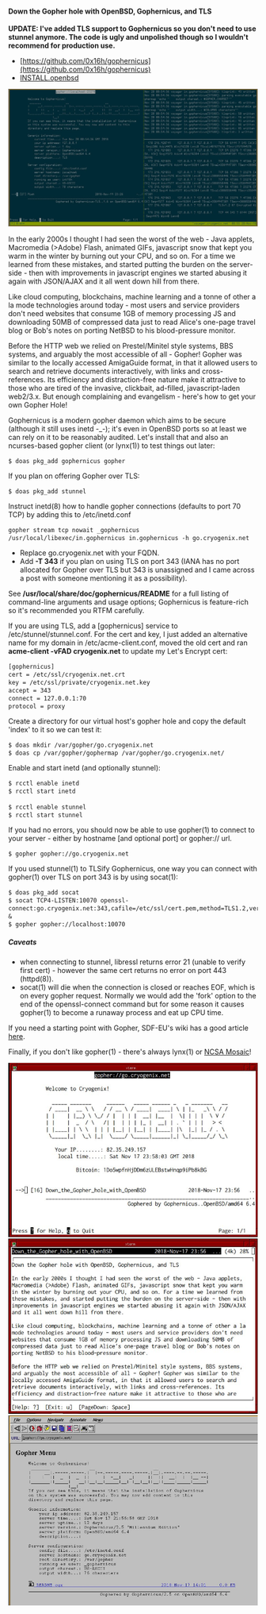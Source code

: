 #### Down the Gopher hole with OpenBSD, Gophernicus, and TLS

**UPDATE: I've added TLS support to Gophernicus so you don't need to use stunnel anymore. The code is ugly and unpolished though so I wouldn't recommend for production use.** 

- [https://github.com/0x16h/gophernicus](https://github.com/0x16h/gophernicus)
- [INSTALL.openbsd](https://github.com/0x16h/gophernicus/blob/master/INSTALL.openbsd)

![Gophernicus+TLS](gopher-tls.png)

In the early 2000s I thought I had seen the worst of the web - Java applets, Macromedia (>Adobe) Flash, animated GIFs, javascript snow that kept you warm in the winter by burning out your CPU, and so on.  For a time we learned from these mistakes, and started putting the burden on the server-side - then with improvements in javascript engines we started abusing it again with JSON/AJAX and it all went down hill from there.

Like cloud computing, blockchains, machine learning and a tonne of other a la mode technologies around today - most users and service providers don't need websites that consume 1GB of memory processing JS and downloading 50MB of compressed data just to read Alice's one-page travel blog or Bob's notes on porting NetBSD to his blood-pressure monitor.

Before the HTTP web we relied on Prestel/Minitel style systems, BBS systems, and arguably the most accessible of all - Gopher! Gopher was similar to the locally accessed AmigaGuide format, in that it allowed users to search and retrieve documents interactively, with links and cross-references. Its efficiency and distraction-free nature make it attractive to those who are tired of the invasive, clickbait, ad-filled, javascript-laden web2/3.x. But enough complaining and evangelism - here's how to get your own Gopher Hole!

Gophernicus is a modern gopher daemon which aims to be secure (although it still uses inetd -_-); it's even in OpenBSD ports so at least we can rely on it to be reasonably audited. Let's install that and also an ncurses-based gopher client (or lynx(1)) to test things out later:

    $ doas pkg_add gophernicus gopher

If you plan on offering Gopher over TLS:

    $ doas pkg_add stunnel

Instruct inetd(8) how to handle gopher connections (defaults to port 70 TCP) by adding this to /etc/inetd.conf

    gopher stream tcp nowait _gophernicus /usr/local/libexec/in.gophernicus in.gophernicus -h go.cryogenix.net

- Replace go.cryogenix.net with your FQDN. 
- Add **-T 343** if you plan on using TLS on port 343 (IANA has no port allocated for Gopher over TLS but 343 is unassigned and I came across a post with someone mentioning it as a possibility).

See **/usr/local/share/doc/gophernicus/README** for a full listing of command-line arguments and usage options; Gophernicus is feature-rich so it's recommended you RTFM carefully.

If you are using TLS, add a [gophernicus] service to /etc/stunnel/stunnel.conf. For the cert and key, I just added an alternative name for my domain in /etc/acme-client.conf, moved the old cert and ran **acme-client -vFAD cryogenix.net** to update my Let's Encrypt cert:

    [gophernicus]
    cert = /etc/ssl/cryogenix.net.crt
    key = /etc/ssl/private/cryogenix.net.key
    accept = 343
    connect = 127.0.0.1:70
    protocol = proxy
    
Create a directory for our virtual host's gopher hole and copy the default 'index' to it so we can test it:

    $ doas mkdir /var/gopher/go.cryogenix.net
    $ doas cp /var/gopher/gophermap /var/gopher/go.cryogenix.net/

Enable and start inetd (and optionally stunnel):

    $ rcctl enable inetd
    $ rcctl start inetd
    
    $ rcctl enable stunnel
    $ rcctl start stunnel

If you had no errors, you should now be able to use gopher(1) to connect to your server - either by hostname [and optional port] or gopher:// url.

    $ gopher gopher://go.cryogenix.net

If you used stunnel(1) to TLSify Gophernicus, one way you can connect with gopher(1) over TLS on port 343 is by using socat(1):

    $ doas pkg_add socat
    $ socat TCP4-LISTEN:10070 openssl-connect:go.cryogenix.net:343,cafile=/etc/ssl/cert.pem,method=TLS1.2,verify=0,reuseaddr &
    $ gopher gopher://localhost:10070

##### Caveats #####

- when connecting to stunnel, libressl returns error 21 (unable to verify first cert) - however the same cert returns no error on port 443 (httpd(8)).
- socat(1) will die when the connection is closed or reaches EOF, which is on every gopher request. Normally we would add the 'fork' option to the end of the openssl-connect command but for some reason it causes gopher(1) to become a runaway process and eat up CPU time.

If you need a starting point with Gopher, SDF-EU's wiki has a good article [here](https://sdfeu.org/w/tutorials:gopher).

Finally, if you don't like gopher(1) - there's always lynx(1) or [NCSA Mosaic](https://cryogenix.net/NCSA_Mosaic_OpenBSD.html)!

![Gopher client viewing cryogenix](gop2.jpg)
![Gopher client viewing cryogenix](gop3.jpg)
![Gopher on Mosaic Screenshot](gop.jpg)
